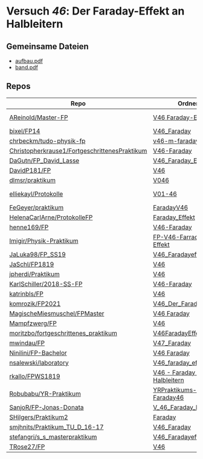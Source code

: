 # Versuch *46*: Der Faraday-Effekt an Halbleitern

## Gemeinsame Dateien
- [aufbau.pdf](https://docs.google.com/viewer?url=https://raw.githubusercontent.com/bixel/FP14/master/V46_Faraday/img/aufbau.pdf)
- [band.pdf](https://docs.google.com/viewer?url=https://raw.githubusercontent.com/bixel/FP14/master/V46_Faraday/img/band.pdf)

## Repos

|                                                 Repo                                                 |                                                              Ordner                                                               |                                                                                             PDFs                                                                                             |
|------------------------------------------------------------------------------------------------------|-----------------------------------------------------------------------------------------------------------------------------------|----------------------------------------------------------------------------------------------------------------------------------------------------------------------------------------------|
|[AReinold/Master-FP](../repo/AReinold/Master-FP)                                                      |[V46 Faraday-Effekt](https://github.com/AReinold/Master-FP/tree/master/V46%20Faraday-Effekt)                                       |[V46 Faraday-Effekt_Protokoll.pdf](https://docs.google.com/viewer?url=https://raw.githubusercontent.com/AReinold/Master-FP/master/PDF-Dateien%20abtestiert/V46%20Faraday-Effekt_Protokoll.pdf)|
|[bixel/FP14](../repo/bixel/FP14)                                                                      |[V46_Faraday](https://github.com/bixel/FP14/tree/master/V46_Faraday)                                                               |–                                                                                                                                                                                             |
|[chrbeckm/tudo-physik-fp](../repo/chrbeckm/tudo-physik-fp)                                            |[v46-m-faraday-effekt](https://github.com/chrbeckm/tudo-physik-fp/tree/master/v46-m-faraday-effekt)                                |[main.pdf](https://docs.google.com/viewer?url=https://raw.githubusercontent.com/NicoWeio/awesome-ap-pdfs/main/chrbeckm%E2%88%95tudo-physik-fp/46/main.pdf) \*                                 |
|[Christopherkrause1/FortgeschrittenesPraktikum](../repo/Christopherkrause1/FortgeschrittenesPraktikum)|[V46-Faraday](https://github.com/Christopherkrause1/FortgeschrittenesPraktikum/tree/master/V46-Faraday)                            |–                                                                                                                                                                                             |
|[DaGutn/FP_David_Lasse](../repo/DaGutn/FP_David_Lasse)                                                |[V46_Faraday_Effekt](https://github.com/DaGutn/FP_David_Lasse/tree/main/V46_Faraday_Effekt)                                        |–                                                                                                                                                                                             |
|[DavidP181/FP](../repo/DavidP181/FP)                                                                  |[V46](https://github.com/DavidP181/FP/tree/master/V46)                                                                             |–                                                                                                                                                                                             |
|[dlmsr/praktikum](../repo/dlmsr/praktikum)                                                            |[V046](https://github.com/dlmsr/praktikum/tree/master/V046)                                                                        |–                                                                                                                                                                                             |
|[elliekayl/Protokolle](../repo/elliekayl/Protokolle)                                                  |[V01-46](https://github.com/elliekayl/Protokolle/tree/master/V01-46)                                                               |[V46_Faraday-Effekt.pdf](https://docs.google.com/viewer?url=https://raw.githubusercontent.com/elliekayl/Protokolle/master/V01-46/V46_Faraday-Effekt.pdf)                                      |
|[FeGeyer/praktikum](../repo/FeGeyer/praktikum)                                                        |[FaradayV46](https://github.com/FeGeyer/praktikum/tree/master/BFP/FaradayV46)                                                      |–                                                                                                                                                                                             |
|[HelenaCarlArne/ProtokolleFP](../repo/HelenaCarlArne/ProtokolleFP)                                    |[Faraday_Effekt](https://github.com/HelenaCarlArne/ProtokolleFP/tree/master/Faraday_Effekt)                                        |–                                                                                                                                                                                             |
|[henne169/FP](../repo/henne169/FP)                                                                    |[V46-Faraday](https://github.com/henne169/FP/tree/master/V46-Faraday)                                                              |[V46.pdf](https://docs.google.com/viewer?url=https://raw.githubusercontent.com/henne169/FP/master/V46-Faraday/V46.pdf)                                                                        |
|[Imigir/Physik-Praktikum](../repo/Imigir/Physik-Praktikum)                                            |[FP-V46-Farraday-Effekt](https://github.com/Imigir/Physik-Praktikum/tree/master/FP-V46-Farraday-Effekt)                            |[FP-V46w.pdf](https://docs.google.com/viewer?url=https://raw.githubusercontent.com/NicoWeio/awesome-ap-pdfs/main/Imigir%E2%88%95Physik-Praktikum/46/FP-V46w.pdf) \*                           |
|[JaLuka98/FP_SS19](../repo/JaLuka98/FP_SS19)                                                          |[V46_Faradayeffekt](https://github.com/JaLuka98/FP_SS19/tree/master/V46_Faradayeffekt)                                             |–                                                                                                                                                                                             |
|[JaSchl/FP1819](../repo/JaSchl/FP1819)                                                                |[V46](https://github.com/JaSchl/FP1819/tree/master/V46)                                                                            |–                                                                                                                                                                                             |
|[jpherdi/Praktikum](../repo/jpherdi/Praktikum)                                                        |[V46](https://github.com/jpherdi/Praktikum/tree/master/V46)                                                                        |–                                                                                                                                                                                             |
|[KarlSchiller/2018-SS-FP](../repo/KarlSchiller/2018-SS-FP)                                            |[V46-Faraday](https://github.com/KarlSchiller/2018-SS-FP/tree/master/V46-Faraday)                                                  |–                                                                                                                                                                                             |
|[katrinbls/FP](../repo/katrinbls/FP)                                                                  |[V46](https://github.com/katrinbls/FP/tree/master/V46)                                                                             |[main.pdf](https://docs.google.com/viewer?url=https://raw.githubusercontent.com/NicoWeio/awesome-ap-pdfs/main/katrinbls%E2%88%95FP/46/main.pdf) \*                                            |
|[komrozik/FP2021](../repo/komrozik/FP2021)                                                            |[V46_Der_Faraday_Effekt](https://github.com/komrozik/FP2021/tree/main/V46_Der_Faraday_Effekt)                                      |–                                                                                                                                                                                             |
|[MagischeMiesmuschel/FPMaster](../repo/MagischeMiesmuschel/FPMaster)                                  |[V46 Faraday](https://github.com/MagischeMiesmuschel/FPMaster/tree/master/V46%20Faraday)                                           |[V46.pdf](https://docs.google.com/viewer?url=https://raw.githubusercontent.com/MagischeMiesmuschel/FPMaster/master/Protokolle/V46.pdf)                                                        |
|[Mampfzwerg/FP](../repo/Mampfzwerg/FP)                                                                |[V46](https://github.com/Mampfzwerg/FP/tree/master/V46)                                                                            |[main.pdf](https://docs.google.com/viewer?url=https://raw.githubusercontent.com/Mampfzwerg/FP/master/V46/main.pdf)                                                                            |
|[moritzbo/fortgeschrittenes_praktikum](../repo/moritzbo/fortgeschrittenes_praktikum)                  |[V46FaradayEffekt](https://github.com/moritzbo/fortgeschrittenes_praktikum/tree/main/V46FaradayEffekt)                             |[V46.pdf](https://docs.google.com/viewer?url=https://raw.githubusercontent.com/NicoWeio/awesome-ap-pdfs/main/moritzbo%E2%88%95fortgeschrittenes_praktikum/46/V46.pdf) \*                      |
|[mwindau/FP](../repo/mwindau/FP)                                                                      |[V47_Faraday](https://github.com/mwindau/FP/tree/master/FP_Master/V47_Faraday)                                                     |[main.pdf](https://docs.google.com/viewer?url=https://raw.githubusercontent.com/mwindau/FP/master/FP_Master/V47_Faraday/build/main.pdf)                                                       |
|[Ninilini/FP-Bachelor](../repo/Ninilini/FP-Bachelor)                                                  |[V46 Faraday](https://github.com/Ninilini/FP-Bachelor/tree/master/V46%20Faraday)                                                   |–                                                                                                                                                                                             |
|[nsalewski/laboratory](../repo/nsalewski/laboratory)                                                  |[V46_faraday_effect](https://github.com/nsalewski/laboratory/tree/master/FP/V46_faraday_effect)                                    |–                                                                                                                                                                                             |
|[rkallo/FPWS1819](../repo/rkallo/FPWS1819)                                                            |[V46 - Faraday Effekt an Halbleitern](https://github.com/rkallo/FPWS1819/tree/master/V46%20-%20Faraday%20Effekt%20an%20Halbleitern)|–                                                                                                                                                                                             |
|[Robubabu/YR-Praktikum](../repo/Robubabu/YR-Praktikum)                                                |[YRPraktikums-Faraday46](https://github.com/Robubabu/YR-Praktikum/tree/master/YRPraktikums-Faraday46)                              |[main.pdf](https://docs.google.com/viewer?url=https://raw.githubusercontent.com/NicoWeio/awesome-ap-pdfs/main/Robubabu%E2%88%95YR-Praktikum/46/main.pdf) \*                                   |
|[SanjoR/FP-Jonas-Donata](../repo/SanjoR/FP-Jonas-Donata)                                              |[V_46_Faraday_Effekt](https://github.com/SanjoR/FP-Jonas-Donata/tree/master/BFP/V_46_Faraday_Effekt)                               |–                                                                                                                                                                                             |
|[SHilgers/Praktikum2](../repo/SHilgers/Praktikum2)                                                    |[Faraday](https://github.com/SHilgers/Praktikum2/tree/master/Faraday)                                                              |–                                                                                                                                                                                             |
|[smjhnits/Praktikum_TU_D_16-17](../repo/smjhnits/Praktikum_TU_D_16-17)                                |[V46_Faraday](https://github.com/smjhnits/Praktikum_TU_D_16-17/tree/master/Fortgeschrittenenpraktikum/Protokolle/V46_Faraday)      |–                                                                                                                                                                                             |
|[stefangri/s_s_masterpraktikum](../repo/stefangri/s_s_masterpraktikum)                                |[V46_Faradayeffekt](https://github.com/stefangri/s_s_masterpraktikum/tree/master/V46_Faradayeffekt)                                |–                                                                                                                                                                                             |
|[TRose27/FP](../repo/TRose27/FP)                                                                      |[V46](https://github.com/TRose27/FP/tree/master/V46)                                                                               |–                                                                                                                                                                                             |
